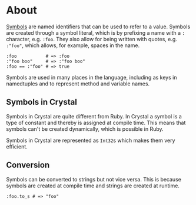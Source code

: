 # About

[Symbols][symbols] are named identifiers that can be used to refer to a value.
Symbols are created through a symbol literal, which is by prefixing a name with a `:` character, e.g. `:foo`.
They also allow for being written with quotes, e.g. `:"foo"`, which allows, for example, spaces in the name.

```crystal
:foo           # => :foo
:"foo boo"     # => :"foo boo"
:foo == :"foo" # => true
```

Symbols are used in many places in the language, including as keys in namedtuples and to represent method and variable names.

## Symbols in Crystal

Symbols in Crystal are quite different from Ruby.
In Crystal a symbol is a type of constant and thereby is assigned at compile time.
This means that symbols can't be created dynamically, which is possible in Ruby.

Symbols in Crystal are represented as `Int32`s which makes them very efficient.

## Conversion

Symbols can be converted to strings but not vice versa.
This is because symbols are created at compile time and strings are created at runtime.

```crystal
:foo.to_s # => "foo"
```

[symbols]: https://crystal-lang.org/reference/syntax_and_semantics/literals/symbol.html
